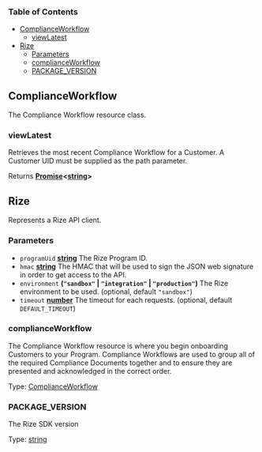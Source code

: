 <!-- Generated by documentation.js. Update this documentation by updating the source code. -->

### Table of Contents

-   [ComplianceWorkflow][1]
    -   [viewLatest][2]
-   [Rize][3]
    -   [Parameters][4]
    -   [complianceWorkflow][5]
    -   [PACKAGE_VERSION][6]

## ComplianceWorkflow

The Compliance Workflow resource class.

### viewLatest

Retrieves the most recent Compliance Workflow for a Customer. A Customer UID must be supplied as the path parameter.

Returns **[Promise][7]&lt;[string][8]>** 

## Rize

Represents a Rize API client.

### Parameters

-   `programUid` **[string][8]** The Rize Program ID.
-   `hmac` **[string][8]** The HMAC that will be used to sign the JSON web signature in order to get access to the API.
-   `environment` **(`"sandbox"` \| `"integration"` \| `"production"`)** The Rize environment to be used. (optional, default `"sandbox"`)
-   `timeout` **[number][9]** The timeout for each requests. (optional, default `DEFAULT_TIMEOUT`)

### complianceWorkflow

The Compliance Workflow resource is where you begin onboarding Customers to your Program.
Compliance Workflows are used to group all of the required Compliance Documents together and to ensure they are presented and acknowledged in the correct order.

Type: [ComplianceWorkflow][10]

### PACKAGE_VERSION

The Rize SDK version

Type: [string][8]

[1]: #complianceworkflow

[2]: #viewlatest

[3]: #rize

[4]: #parameters

[5]: #complianceworkflow-1

[6]: #package_version

[7]: https://developer.mozilla.org/docs/Web/JavaScript/Reference/Global_Objects/Promise

[8]: https://developer.mozilla.org/docs/Web/JavaScript/Reference/Global_Objects/String

[9]: https://developer.mozilla.org/docs/Web/JavaScript/Reference/Global_Objects/Number

[10]: #complianceworkflow
